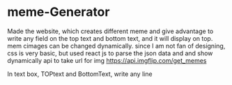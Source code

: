 # meme-Generator
Made the website, which creates different meme and give advantage to write any field on the top text and bottom text, and it will display on top. mem cimages can be changed dynamically. since I am not fan of designing, css is very basic, but used react js to parse the json data and and show dynamically
api to take url for img
https://api.imgflip.com/get_memes

In text box, TOPtext and BottomText, write any line

